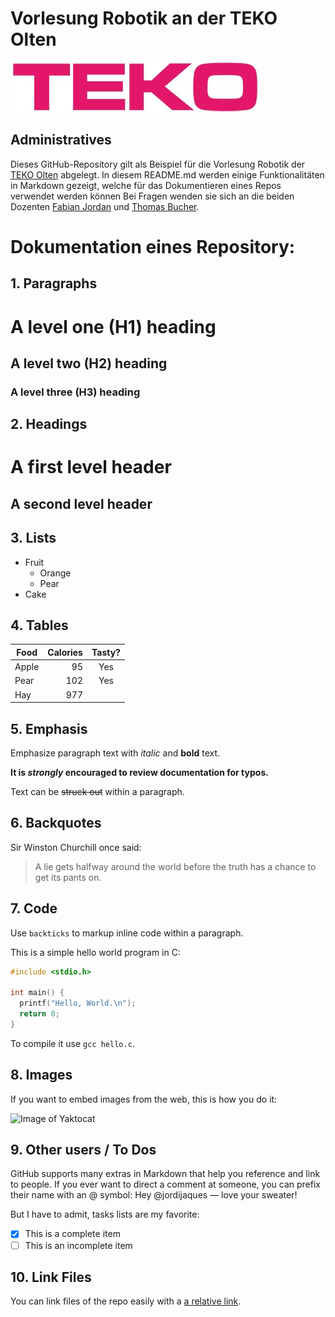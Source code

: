 # Vorlesung Robotik an der TEKO Olten
![alt text][logo]

[logo]: https://github.com/thomasbuchersw/teko_robotik/blob/main/Logo_TEKO.jpg "Logo TEKO"

## Administratives
Dieses GitHub-Repository gilt als Beispiel für die Vorlesung Robotik der [TEKO Olten](https://www.teko.ch/technik/hoehere-fachschule/elektrotechnik/4635#open-accordions=description&) abgelegt. 
In diesem README.md werden einige Funktionalitäten in Markdown gezeigt, welche für das Dokumentieren eines Repos verwendet werden können
Bei Fragen wenden sie sich an die beiden Dozenten [Fabian Jordan](mailto:fabian.jordan@edu.teko.ch) und [Thomas Bucher](mailto:thomas.bucher@edu.teko.ch).

# Dokumentation eines Repository:

## 1. Paragraphs

# A level one (H1) heading
## A level two (H2) heading
### A level three (H3) heading


## 2. Headings

A first level header
====================

A second level header
---------------------

## 3. Lists

* Fruit
    * Orange
    * Pear
* Cake

## 4. Tables

| Food  | Calories | Tasty? |
|-------|---------:|:------:|
| Apple |    95    | Yes    |
| Pear  |   102    | Yes    |
| Hay   |   977    |        |

## 5. Emphasis

Emphasize paragraph text with *italic* and **bold** text.

**It is _strongly_ encouraged to review documentation for typos.**

Text can be ~~struck out~~ within a paragraph.

## 6. Backquotes
Sir Winston Churchill once said:

> A lie gets halfway around the world before the truth has a
> chance to get its pants on.

## 7. Code
Use `backticks` to markup inline code within a paragraph.

This is a simple hello world program in C:

``` c
#include <stdio.h>

int main() {
  printf("Hello, World.\n");
  return 0;
}
```

To compile it use `gcc hello.c`.

## 8. Images
If you want to embed images from the web, this is how you do it:

![Image of Yaktocat](https://octodex.github.com/images/yaktocat.png)

## 9. Other users / To Dos
GitHub supports many extras in Markdown that help you reference and link to people. If you ever want to direct a comment at someone, you can prefix their name with an @ symbol: Hey
@jordijaques — love your sweater!

But I have to admit, tasks lists are my favorite:

- [x] This is a complete item
- [ ] This is an incomplete item

## 10. Link Files
You can link files of the repo easily with a [a relative link](test.txt). 



